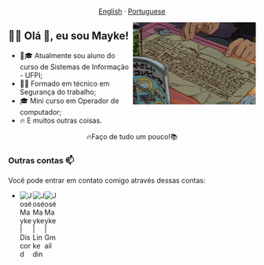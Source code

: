 <p align="center">
    <a href="README-English.md">English</a>
    ·
    <a href="README.md">Portuguese</a>
 </p>
 
 <img align="right" width="250" src="https://github.com/JoseMayke/Jos-Mayke/blob/main/5ErEY73.gif">
 
 ## :man_technologist:  Olá 👋, eu sou Mayke!
 
- 📝🎓 Atualmente sou aluno do curso de Sistemas de Informação - UFPI;
- 👨‍🎓 Formado em técnico em Segurança do trabalho;
- 🎓 Mini curso em Operador de computador;
- 🔥 E muitos outras coisas.

<p align="center">
    <a>🔥Faço de tudo um pouco!📚</a>
 </p>
 
 ### Outras contas 📫

Você pode entrar em contato comigo através dessas contas:

- 
    <a href="https://discord.gg/J4fHeQx">
     <img align="left" alt="José Mayke  | Discord" width="26px" src="href="https://www.flaticon.com/br/icones-gratis/discordia" />
    </a>
    <a href="https://www.linkedin.com/in/jos%C3%A9-mayke-2714771b8/">
     <img align="left" alt="José Mayke | Linkedin" width="24px" src="https://github.com/wrtinho/wrtinho/blob/master/Assets/Linkedin.svg" />
    </a>
    <a href="https://mail.google.com/mail/u/0/?tab=rm&ogbl#inbox">
     <img align="left" alt="José Mayke | Gmail" width="24px" src="https://github.com/wrtinho/wrtinho/blob/master/Assets/Gmail.svg" />
    </a>
  
